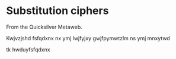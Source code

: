 
# Substitution ciphers

From the Quicksilver Metaweb.

Kwjvzjshd fsfqdxnx nx ymj lwjfyjxy gwjfpymwtzlm ns ymj mnxytwd 

tk hwduyfsfqdxnx
